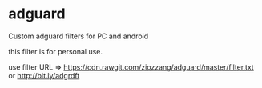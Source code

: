 # adguard
Custom adguard filters for PC and android

this filter is for personal use.

use filter URL => https://cdn.rawgit.com/ziozzang/adguard/master/filter.txt or http://bit.ly/adgrdft
